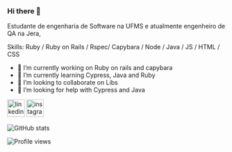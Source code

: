 ### Hi there 👋

<!--
**GabrielCansancao/GabrielCansancao** is a ✨ _special_ ✨ repository because its `README.md` (this file) appears on your GitHub profile. -->
Estudante de engenharia de Software na UFMS e atualmente engenheiro de QA na Jera, 

Skills: Ruby / Ruby on Rails / Rspec/ Capybara / Node / Java / JS / HTML / CSS 

- 🔭 I’m currently working on Ruby on rails and capybara 
- 🌱 I’m currently learning Cypress, Java and Ruby
- 👯 I’m looking to collaborate on Libs 
- 🤔 I’m looking for help with Cypress and Java 


[<img src='https://www.flaticon.com/svg/vstatic/svg/174/174857.svg?token=exp=1617789305~hmac=8d50a1973828351f99e0f53ad3ab690b' alt='linkedin' height='40'>](https://www.linkedin.com/in/gabrielcansancao/)   [<img src='https://cdn.jsdelivr.net/npm/simple-icons@3.0.1/icons/instagram.svg' alt='instagram' height='40'>](https://www.instagram.com/gabrielkans/) 

![GitHub stats](https://github-readme-stats.vercel.app/api?username=GabrielCansancao&show_icons=true)  

![Profile views](https://gpvc.arturio.dev/GabrielCansancao)   



